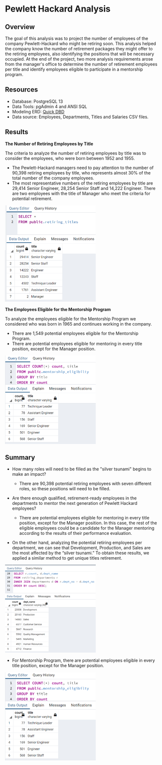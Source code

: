 # Pewlett Hackard Analysis

## Overview
The goal of this analysis was to project the number of employees of the company Pewlett-Hackard who might be retiring soon. This analysis helped the company know the number of retirement packages they might offer to the retiring employees, also identifying the positions that will be necessary occupied.  At the end of the project, two more analysis requirements arose from the manager's office to determine the number of retirement employees per title and identify employees eligible to participate in a mentorship program.

## Resources
  - Database: PostgreSQL 13
  - Data Tools: pgAdmin 4 and ANSI SQL
  - Modeling ERD: <a href="https://www.quickdatabasediagrams.com/">Quick DBD</a>
  - Data source: Employees, Departments, Titles and Salaries CSV files.

## Results

**The Number of Retiring Employees by Title**

The criteria to analyze the number of retiring employees by title was to consider the employees, who were born between 1952 and 1955.

 - The Pewlett-Hackard managers need to pay attention to the number of 90,398 retiring employees by title, who represents almost 30% of the total number of the company employees.
 - The most representative numbers of the retiring employees by title are 29,414 Senior Engineer, 28,254 Senior Staff and 14,222 Engineer. There are two employees with the title of Manager who meet the criteria for potential retirement.

<img src="Resources/retiring_titles.PNG" width="300" />

**The Employees Eligible for the Mentorship Program**

To analyze the employees eligible for the Mentorship Program we considered who was born in 1965 and continues working in the company.

- There are 1,549 potential employees eligible for the Mentorship Program.
- There are potential employees eligible for mentoring in every title position, except for the Manager position.

<img src="Resources/mentorship_eligibilty.PNG" width="300" />

## Summary

  - How many roles will need to be filled as the "silver tsunami" begins to make an impact?
    - There are 90,398 potential retiring employees with seven different roles, so these positions will need to be filled.
   
  - Are there enough qualified, retirement-ready employees in the departments to mentor the next generation of Pewlett Hackard employees?
    - There are potential employees eligible for mentoring in every title position, except for the Manager position. In this case, the rest of the eligible employees could be a candidate for the Manager mentoring according to the results of their performance evaluation.

  - On the other hand, analyzing the potential retiring employees per department, we can see that Development, Production, and Sales are the most affected by the “silver tsunami.” To obtain these results, we applied a similar method to get unique titles retirement.

<img src="Resources/retiring_departments.PNG" width="300" />

- For Mentorship Program, there are potential employees eligible in every title position, except for the Manager position.

<img src="Resources/mentorship_eligibilty.PNG" width="300" />
